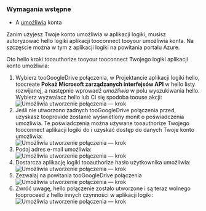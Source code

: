 ### <a name="prerequisites"></a>Wymagania wstępne
* A [umożliwia](https://www.google.com/drive/) konta  

Zanim użyjesz Twoje konto umożliwia w aplikacji logiki, musisz autoryzować hello logiki aplikacji tooconnect tooyour umożliwia konta. Na szczęście można w tym z aplikacji logiki na powitania portalu Azure.  

Oto hello kroki tooauthorize tooyour tooconnect Twojego logiki aplikacji konto umożliwia:  

1. Wybierz tooGoogleDrive połączenia, w Projektancie aplikacji logiki hello, toocreate **Pokaż Microsoft zarządzanych interfejsów API** w hello listy rozwijanej, a następnie wprowadź *umożliwia* w polu wyszukiwania hello. Wybierz wyzwalacz hello lub Ci się spodoba toouse akcji:  
   ![Umożliwia utworzenie połączenia — krok](./media/connectors-create-api-googledrive/googledrive-1.png)  
2. Jeśli nie utworzono żadnych tooGoogleDrive połączenia przed, uzyskasz tooprovide zostanie wyświetlony monit o poświadczenia umożliwia. Te poświadczenia można używane tooauthorize Twojego tooconnect aplikacji logiki do i uzyskać dostęp do danych Twoje konto umożliwia:  
   ![Umożliwia utworzenie połączenia — krok](./media/connectors-create-api-googledrive/googledrive-2.png)  
3. Podaj adres e-mail umożliwia:  
   ![Umożliwia utworzenie połączenia — krok](./media/connectors-create-api-googledrive/googledrive-3.png)  
4. Dostarcza aplikację logiki tooauthorize hasło użytkownika umożliwia:  
   ![Umożliwia utworzenie połączenia — krok](./media/connectors-create-api-googledrive/googledrive-4.png)
5. Zezwalaj na powitania tooGoogleDrive połączenia  
   ![Umożliwia utworzenie połączenia — krok](./media/connectors-create-api-googledrive/googledrive-5.png)  
6. Zwróć uwagę, hello połączenie zostało utworzone i są teraz wolnego tooproceed z hello innych czynności w aplikacji logiki:  
   ![Umożliwia utworzenie połączenia — krok](./media/connectors-create-api-googledrive/googledrive-6.png)  

